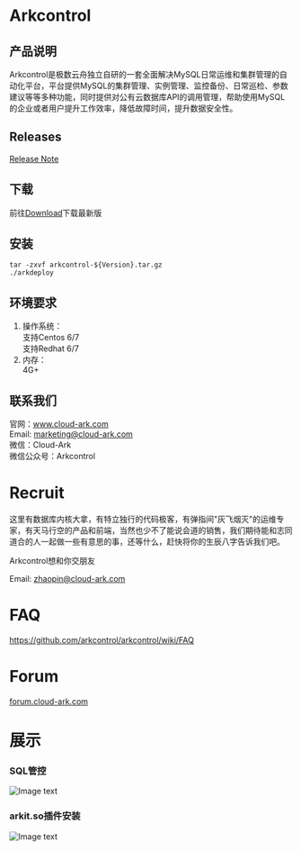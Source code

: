 # Arkcontrol
## 产品说明
Arkcontrol是极数云舟独立自研的一套全面解决MySQL日常运维和集群管理的自动化平台，平台提供MySQL的集群管理、实例管理、监控备份、日常巡检、参数建议等等多种功能，同时提供对公有云数据库API的调用管理，帮助使用MySQL的企业或者用户提升工作效率，降低故障时间，提升数据安全性。

## Releases
[Release Note](https://github.com/arkcontrol/arkcontrol/wiki/Releases)

## 下载
前往[Download](http://mirror.cloud-ark.com/public_package/arkcontrol/latest/)下载最新版

## 安装
```
tar -zxvf arkcontrol-${Version}.tar.gz
./arkdeploy
```

## 环境要求  
  1. 操作系统：  
      支持Centos 6/7  
      支持Redhat 6/7 
  2. 内存：  
      4G+

## 联系我们
官网：www.cloud-ark.com  
Email: marketing@cloud-ark.com  
微信：Cloud-Ark  
微信公众号：Arkcontrol

# Recruit
这里有数据库内核大拿，有特立独行的代码极客，有弹指间"灰飞烟灭"的运维专家，有天马行空的产品和前端，当然也少不了能说会道的销售，我们期待能和志同道合的人一起做一些有意思的事，还等什么，赶快将你的生辰八字告诉我们吧。

Arkcontrol想和你交朋友

Email: zhaopin@cloud-ark.com

# FAQ

https://github.com/arkcontrol/arkcontrol/wiki/FAQ

# Forum
[forum.cloud-ark.com](http://forum.cloud-ark.com)

# 展示
### SQL管控
![Image text](https://github.com/arkcontrol/arkcontrol/blob/master/img-folder/sql_management.png)

### arkit.so插件安装
![Image text](https://github.com/arkcontrol/arkcontrol/blob/master/img-folder/install_arkit_success.png)
